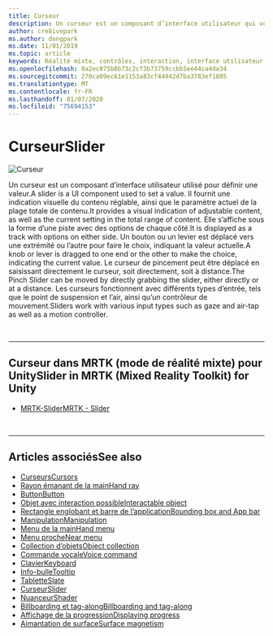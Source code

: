 ```yaml
---
title: Curseur
description: Un curseur est un composant d’interface utilisateur qui vous permet de définir une valeur en déplaçant un bouton ou un levier sur une piste.
author: cre8ivepark
ms.author: dongpark
ms.date: 11/01/2019
ms.topic: article
keywords: Réalité mixte, contrôles, interaction, interface utilisateur, expérience utilisateur
ms.openlocfilehash: 8a2ec075b0b73c2cf3b73759ccbb5ee44ca4da34
ms.sourcegitcommit: 270ca09ec61e1153a83cf44942d7ba3783ef1805
ms.translationtype: MT
ms.contentlocale: fr-FR
ms.lasthandoff: 01/07/2020
ms.locfileid: "75694153"
---
```

# <a name="slider"></a><span data-ttu-id="0396e-104">Curseur</span><span class="sxs-lookup"><span data-stu-id="0396e-104">Slider</span></span>

![Curseur](images/UX/UX_Hero_Slider.jpg)

<span data-ttu-id="0396e-106">Un curseur est un composant d’interface utilisateur utilisé pour définir une valeur.</span><span class="sxs-lookup"><span data-stu-id="0396e-106">A slider is a UI component used to set a value.</span></span> <span data-ttu-id="0396e-107">Il fournit une indication visuelle du contenu réglable, ainsi que le paramètre actuel de la plage totale de contenu.</span><span class="sxs-lookup"><span data-stu-id="0396e-107">It provides a visual indication of adjustable content, as well as the current setting in the total range of content.</span></span> <span data-ttu-id="0396e-108">Elle s’affiche sous la forme d’une piste avec des options de chaque côté.</span><span class="sxs-lookup"><span data-stu-id="0396e-108">It is displayed as a track with options on either side.</span></span> <span data-ttu-id="0396e-109">Un bouton ou un levier est déplacé vers une extrémité ou l’autre pour faire le choix, indiquant la valeur actuelle.</span><span class="sxs-lookup"><span data-stu-id="0396e-109">A knob or lever is dragged to one end or the other to make the choice, indicating the current value.</span></span> <span data-ttu-id="0396e-110">Le curseur de pincement peut être déplacé en saisissant directement le curseur, soit directement, soit à distance.</span><span class="sxs-lookup"><span data-stu-id="0396e-110">The Pinch Slider can be moved by directly grabbing the slider, either directly or at a distance.</span></span> <span data-ttu-id="0396e-111">Les curseurs fonctionnent avec différents types d’entrée, tels que le point de suspension et l’air, ainsi qu’un contrôleur de mouvement.</span><span class="sxs-lookup"><span data-stu-id="0396e-111">Sliders work with various input types such as gaze and air-tap as well as a motion controller.</span></span>

<br>

---

## <a name="slider-in-mrtk-mixed-reality-toolkit-for-unity"></a><span data-ttu-id="0396e-112">Curseur dans MRTK (mode de réalité mixte) pour Unity</span><span class="sxs-lookup"><span data-stu-id="0396e-112">Slider in MRTK (Mixed Reality Toolkit) for Unity</span></span>

* [<span data-ttu-id="0396e-113">MRTK-Slider</span><span class="sxs-lookup"><span data-stu-id="0396e-113">MRTK - Slider</span></span>](https://microsoft.github.io/MixedRealityToolkit-Unity/Documentation/README_Sliders.html)

<br>

---

## <a name="see-also"></a><span data-ttu-id="0396e-114">Articles associés</span><span class="sxs-lookup"><span data-stu-id="0396e-114">See also</span></span>

* [<span data-ttu-id="0396e-115">Curseurs</span><span class="sxs-lookup"><span data-stu-id="0396e-115">Cursors</span></span>](cursors.md)
* [<span data-ttu-id="0396e-116">Rayon émanant de la main</span><span class="sxs-lookup"><span data-stu-id="0396e-116">Hand ray</span></span>](point-and-commit.md)
* [<span data-ttu-id="0396e-117">Button</span><span class="sxs-lookup"><span data-stu-id="0396e-117">Button</span></span>](button.md)
* [<span data-ttu-id="0396e-118">Objet avec interaction possible</span><span class="sxs-lookup"><span data-stu-id="0396e-118">Interactable object</span></span>](interactable-object.md)
* [<span data-ttu-id="0396e-119">Rectangle englobant et barre de l’application</span><span class="sxs-lookup"><span data-stu-id="0396e-119">Bounding box and App bar</span></span>](app-bar-and-bounding-box.md)
* [<span data-ttu-id="0396e-120">Manipulation</span><span class="sxs-lookup"><span data-stu-id="0396e-120">Manipulation</span></span>](direct-manipulation.md)
* [<span data-ttu-id="0396e-121">Menu de la main</span><span class="sxs-lookup"><span data-stu-id="0396e-121">Hand menu</span></span>](hand-menu.md)
* [<span data-ttu-id="0396e-122">Menu proche</span><span class="sxs-lookup"><span data-stu-id="0396e-122">Near menu</span></span>](near-menu.md)
* [<span data-ttu-id="0396e-123">Collection d’objets</span><span class="sxs-lookup"><span data-stu-id="0396e-123">Object collection</span></span>](object-collection.md)
* [<span data-ttu-id="0396e-124">Commande vocale</span><span class="sxs-lookup"><span data-stu-id="0396e-124">Voice command</span></span>](voice-input.md)
* [<span data-ttu-id="0396e-125">Clavier</span><span class="sxs-lookup"><span data-stu-id="0396e-125">Keyboard</span></span>](keyboard.md)
* [<span data-ttu-id="0396e-126">Info-bulle</span><span class="sxs-lookup"><span data-stu-id="0396e-126">Tooltip</span></span>](tooltip.md)
* [<span data-ttu-id="0396e-127">Tablette</span><span class="sxs-lookup"><span data-stu-id="0396e-127">Slate</span></span>](slate.md)
* [<span data-ttu-id="0396e-128">Curseur</span><span class="sxs-lookup"><span data-stu-id="0396e-128">Slider</span></span>](slider.md)
* [<span data-ttu-id="0396e-129">Nuanceur</span><span class="sxs-lookup"><span data-stu-id="0396e-129">Shader</span></span>](shader.md)
* [<span data-ttu-id="0396e-130">Billboarding et tag-along</span><span class="sxs-lookup"><span data-stu-id="0396e-130">Billboarding and tag-along</span></span>](billboarding-and-tag-along.md)
* [<span data-ttu-id="0396e-131">Affichage de la progression</span><span class="sxs-lookup"><span data-stu-id="0396e-131">Displaying progress</span></span>](progress.md)
* [<span data-ttu-id="0396e-132">Aimantation de surface</span><span class="sxs-lookup"><span data-stu-id="0396e-132">Surface magnetism</span></span>](surface-magnetism.md)
